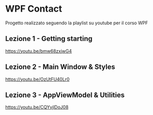# WPF Contact
Progetto realizzato seguendo la playlist su youtube per il corso WPF

## Lezione 1 - Getting starting
https://youtu.be/bmw68zxjwG4

## Lezione 2 - Main Window & Styles
https://youtu.be/OzUtFU40Lr0

## Lezione 3 - AppViewModel & Utilities
https://youtu.be/CQYvjlDoJ08

